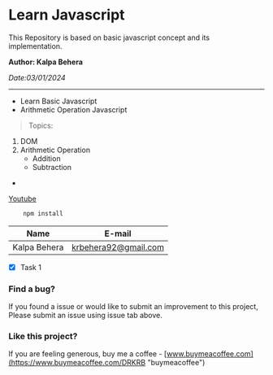 <!-- Heading -->
# Learn Javascript

<!-- Inline Code Block -->
<p> This Repository is based on basic javascript concept and its implementation. </p>

<!-- Strong -->
**Author: Kalpa Behera**

<!-- Italics -->
*Date:03/01/2024*

<!-- Horizontal Rule -->

---
* Learn Basic Javascript
* Arithmetic Operation Javascript



<!-- Blockquote -->

> Topics: 

<!-- OL-->
1. DOM
1. Arithmetic Operation
    * Addition
    * Subtraction

<!-- UL -->
* 



<!-- Links -->

[Youtube](https://www.youtube.com "Youtube")

<!-- Github Markdown -->
<!-- Code Blocks -->
```bash
    npm install
```


<!-- Tables -->
| Name | E-mail |
| ---  |---|
|Kalpa Behera | krbehera92@gmail.com|

<!-- Task Lists -->

* [x] Task 1

### Find a bug?
If you found a issue or would like to submit an improvement to this project, Please submit an issue using issue tab above.

### Like this project?
<!-- Link -->
If you are feeling generous, buy me a coffee - [www.buymeacoffee.com](https://www.buymeacoffee.com/DRKRB "buymeacoffee")

<!-- Images -->

